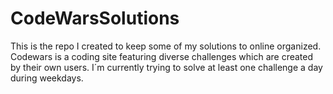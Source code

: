 # CodeWarsSolutions

This is the repo I created to keep some of my solutions to online organized. Codewars is a coding site featuring diverse challenges which are created by their own users.
I´m currently trying to solve at least one challenge a day during weekdays.
